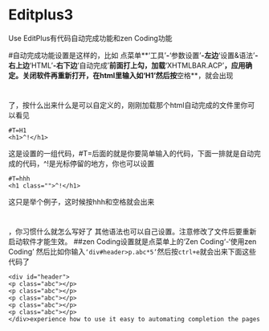 # Editplus3
Use EditPlus有代码自动完成功能和zen Coding功能

#自动完成功能设置是这样的，比如
点菜单**‘工具’**-**‘参数设置’**-左边**‘设置&语法’**-右上边**‘HTML’**-右下边**‘自动完成’**前面打上勾，加载**‘XHTMLBAR.ACP’**，应用确定。关闭软件再重新打开，在html里输入如‘H1’然后按**空格**，就会出现<h1></h1>了，按什么出来什么是可以自定义的，刚刚加载那个html自动完成的文件里你可以看见
```
#T=H1
<h1>^!</h1>
```
这是设置的一组代码，#T=后面的就是你要简单输入的代码，下面一排就是自动完成的代码，^!是光标停留的地方，你也可以设置
```
#T=hhh
<h1 class="">^!</h1>
```
这只是举个例子，这时候按hhh和空格就会出来<h1 class=""></h1>，你习惯什么就怎么写好了
其他语法也可以自己设置。注意修改了文件后要重新启动软件才能生效。
##zen Coding设置就是点菜单上的‘Zen Coding‘-‘使用zen Coding’
然后比如你输入`‘div#header>p.abc*5’`然后按`ctrl+e`就会出来下面这些代码了
```
<div id="header">
<p class="abc"></p>
<p class="abc"></p>
<p class="abc"></p>
<p class="abc"></p>
<p class="abc"></p>
</div>experience how to use it easy to automating completion the pages
```
